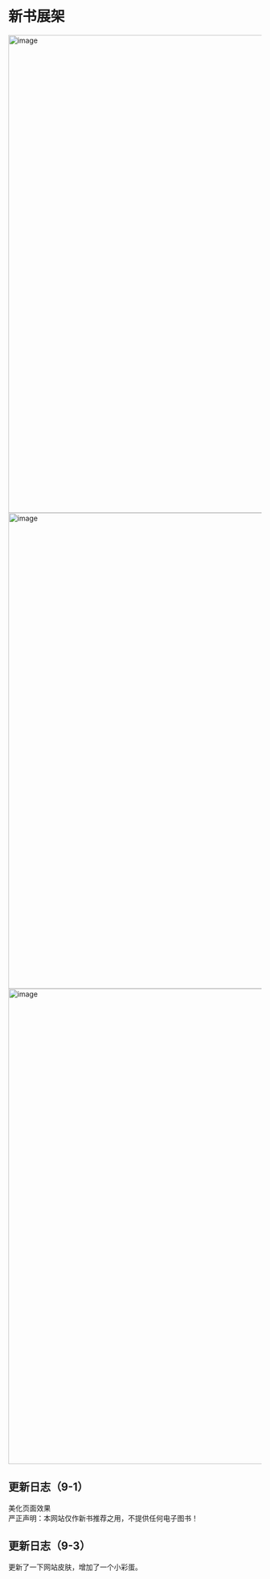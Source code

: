 # 新书展架
<img width="949" alt="image" src="https://github.com/hangang96/hangang96.github.io-book/assets/77401162/c66df4f8-29b1-4122-b66c-09a721e85106">
<img width="945" alt="image" src="https://github.com/hangang96/hangang96.github.io-book/assets/77401162/21c49edd-fb77-41ab-8e65-683b069a35c8">
<img width="944" alt="image" src="https://github.com/hangang96/hangang96.github.io-book/assets/77401162/90f144d2-8e1b-4fb2-91c3-990e7538f05f"><br>

## 更新日志（9-1）
美化页面效果
<br> 严正声明：本网站仅作新书推荐之用，不提供任何电子图书！<br>
## 更新日志（9-3）
更新了一下网站皮肤，增加了一个小彩蛋。
